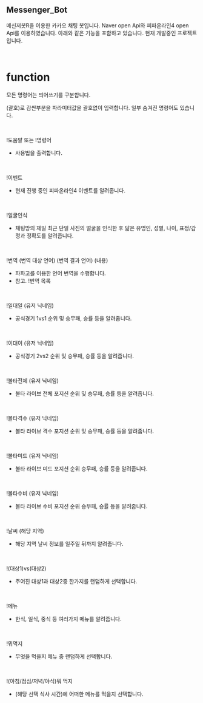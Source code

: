 ## Messenger_Bot
메신저봇R을 이용한 카카오 채팅 봇입니다.
Naver open Api와 피파온라인4 open Api를 이용하였습니다.
아래와 같은 기능을 포함하고 있습니다.
현재 개발중인 프로젝트입니다.

<br/>

# function
모든 명령어는 띄어쓰기를 구분합니다.

(괄호)로 감싼부분을 파라미터값을 괄호없이 입력합니다.
일부 숨겨진 명령어도 있습니다.

<br/>

!도움말 또는 !명령어
- 사용법을 출력합니다.

<br/>

!이벤트
- 현재 진행 중인 피파온라인4 이벤트를 알려줍니다.
<br/>

!얼굴인식

- 채팅방의 제일 최근 단일 사진의 얼굴을 인식한 후 닮은 유명인, 성별, 나이, 표정/감정과 정확도를 알려줍니다.
<br/>

!번역 (번역 대상 언어) (번역 결과 언어) (내용)
- 파파고를 이용한 언어 번역을 수행합니다.
- 참고. !번역 목록
<br/>

!일대일 (유저 닉네임)
- 공식경기 1vs1 순위 및 승무패, 승률 등을 알려줍니다.
<br/>

!이대이 (유저 닉네임)
- 공식경기 2vs2 순위 및 승무패, 승률 등을 알려줍니다.
<br/>

!볼타전체 (유저 닉네임)
- 볼타 라이브 전체 포지션 순위 및  승무패, 승률 등을 알려줍니다.
<br/>

!볼타격수 (유저 닉네임)
- 볼타 라이브 격수 포지션 순위 및 승무패, 승률 등을 알려줍니다.
<br/>

!볼타미드 (유저 닉네임)
- 볼타 라이브 미드 포지션 순위 승무패, 승률 등을 알려줍니다.
<br/>

!볼타수비 (유저 닉네임)
- 볼타 라이브 수비 포지션 순위 승무패, 승률 등을 알려줍니다.
<br/>

!날씨 (해당 지역)
- 해당 지역 날씨 정보를 일주일 뒤까지 알려줍니다.
<br/>

!(대상1)vs(대상2)
- 주어진 대상1과 대상2중 한가지를 랜덤하게 선택합니다.
<br/>

!메뉴
- 한식, 일식, 중식 등 여러가지 메뉴를 알려줍니다.
<br/>

!뭐먹지
- 무엇을 먹을지 메뉴 중 랜덤하게 선택합니다.
<br/>

!(아침/점심/저녁/야식)뭐 먹지
- (해당 선택 식사 시간)에 어떠한 메뉴를 먹을지 선택합니다.
<br/>

